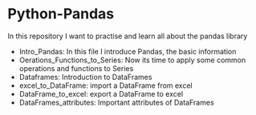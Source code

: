 # Python-Pandas


In this repository I want to practise and learn all about the pandas library

 - Intro_Pandas: In this file I introduce Pandas, the basic information
 - Oerations_Functions_to_Series: Now its time to apply some common operations and functions to Series
 - Dataframes: Introduction to DataFrames
 - excel_to_DataFrame: import a DataFrame from excel
 - DataFrame_to_excel: export a DataFrame to excel
 - DataFrames_attributes: Important attributes of DataFrames
